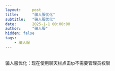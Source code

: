 ```yaml
---
layout:     post
title:      "骗人服优化"
subtitle:   "骗人服优化"
date:       2025-1-1 00:00:00
author:     "骗人服"
hidden: false
tags:
    - 骗人服
---
```

<div>
    <br>骗人服优化：现在使用聊天栏点击tp不需要管理员权限
